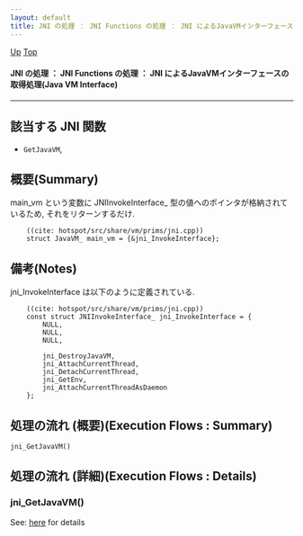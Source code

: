 ```yaml
---
layout: default
title: JNI の処理 ： JNI Functions の処理 ： JNI によるJavaVMインターフェースの取得処理(Java VM Interface)
---
```

[Up](no7882H_v.html) [Top](../index.html)

#### JNI の処理 ： JNI Functions の処理 ： JNI によるJavaVMインターフェースの取得処理(Java VM Interface)

--- 
## 該当する JNI 関数
* `GetJavaVM`,

## 概要(Summary)
main_vm という変数に JNIInvokeInterface_ 型の値へのポインタが格納されているため, それをリターンするだけ.


```
    ((cite: hotspot/src/share/vm/prims/jni.cpp))
    struct JavaVM_ main_vm = {&jni_InvokeInterface};
```

## 備考(Notes)
jni_InvokeInterface は以下のように定義されている.


```
    ((cite: hotspot/src/share/vm/prims/jni.cpp))
    const struct JNIInvokeInterface_ jni_InvokeInterface = {
        NULL,
        NULL,
        NULL,
    
        jni_DestroyJavaVM,
        jni_AttachCurrentThread,
        jni_DetachCurrentThread,
        jni_GetEnv,
        jni_AttachCurrentThreadAsDaemon
    };
```

## 処理の流れ (概要)(Execution Flows : Summary)
```
jni_GetJavaVM()
```

## 処理の流れ (詳細)(Execution Flows : Details)
### jni_GetJavaVM()
See: [here](no3059BNW.html) for details






